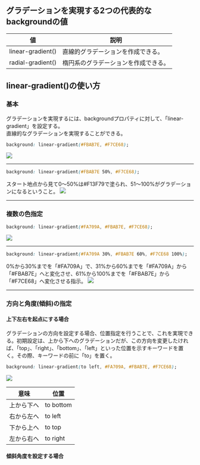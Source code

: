 ## グラデーションを実現する2つの代表的なbackgroundの値
|値|説明|
|-|-|
|linear-gradient()|直線的グラデーションを作成できる。|
|radial-gradient()|楕円系のグラデーションを作成できる。|

## linear-gradient()の使い方
### 基本
グラデーションを実現するには、backgroundプロパティに対して、「linear-gradient」を設定する。<br>
直線的なグラデーションを実現することができる。
```css
background: linear-gradient(#FBAB7E, #F7CE68);
```
<img src="https://creive.me/wp-content/uploads/2018/11/3e296a8a31238f72a8c73342f7261ae5.png">

---

```css
background: linear-gradient(#FBAB7E 50%, #F7CE68);
```
スタート地点から見て0〜50%は#F13F79で塗られ、51〜100%がグラデーションになるということ。
<img src="https://creive.me/wp-content/uploads/2018/11/a0fc8af6afb91fb14522f49d6331cda3.png">

---

### 複数の色指定
```css
background: linear-gradient(#FA709A, #FBAB7E, #F7CE68);
```
<img src="https://creive.me/wp-content/uploads/2018/11/ead92844305f54fe5533c69f03471b5c.png">
          
---

```css
background: linear-gradient(#FA709A 30%, #FBAB7E 60%, #F7CE68 100%);
```
0%から30%までを「#FA709A」で、31%から60%までを「#FA709A」から「#FBAB7E」へと変化させ、61%から100%までを「#FBAB7E」から「#F7CE68」へ変化させる指示。
<img src="https://creive.me/wp-content/uploads/2018/11/b9ad2c0acf311d47fa5a51e0d66ec799.png">

---

### 方向と角度(傾斜)の指定
#### 上下左右を起点にする場合
グラデーションの方向を設定する場合、位置指定を行うことで、これを実現できる。初期設定は、上から下へのグラデーションだが、この方向を変更したければ、「top」、「right」、「bottom」、「left」といった位置を示すキーワードを置く。その際、キーワードの前に「to」を置く。
```css
background: linear-gradient(to left, #FA709A, #FBAB7E, #F7CE68);
```
<img src="https://creive.me/wp-content/uploads/2018/11/f2d129b30518126cbd3b503e57df890a.png">

|意味|位置|
|-|-|
|上から下へ|to bottom|
|右から左へ|to left|
|下から上へ|to top|
|左から右へ|to right|

#### 傾斜角度を設定する場合
